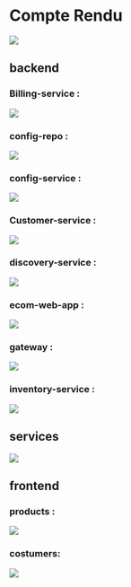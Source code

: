 <h1>Compte Rendu</h1>
<img src="screens/1.png">

<h2>backend</h2>

<h3>Billing-service : </h3>
<img src="screens/2.png">

<h3>config-repo :</h3>
<img src="screens/3.png">

<h3>config-service :</h3>
<img src="screens/4.png">

<h3>Customer-service :</h3>
<img src="screens/5.png">

<h3>discovery-service :</h3>
<img src="screens/6.png">

<h3>ecom-web-app :</h3>
<img src="screens/7.png">

<h3>gateway :</h3>
<img src="screens/8.png">

<h3>inventory-service :</h3>
<img src="screens/9.png">

<h2>services</h2>
<img src="screens/10.png">

<h2>frontend</h2>
<h3>products :</h3>
<img src="screens/11.png">
<h3>costumers:</h3>
<img src="screens/12.png">



